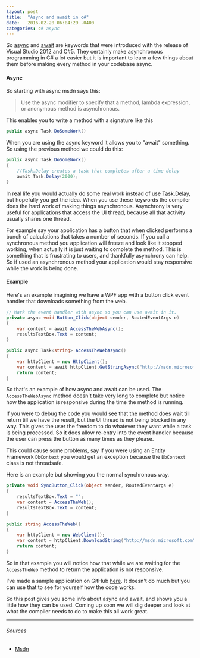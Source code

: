 ```yaml
---
layout: post
title:  "Async and await in c#"
date:   2016-02-20 06:04:29 -0400
categories: c# async
---
```

So [async](https://msdn.microsoft.com/en-us/library/hh156513.aspx?f=255&MSPPError=-2147217396) and [await](https://msdn.microsoft.com/en-us/library/hh156528.aspx) are keywords that were introduced with the release of Visual Studio 2012 and C#5. They certainly make asynchronous programming in C# a lot easier but it is important to learn a few things about them before making every method in your codebase async.

#### Async
So starting with async msdn says this:
>Use the async modifier to specify that a method, lambda expression, or anonymous method is asynchronous.

This enables you to write a method with a signature like this
``` csharp
public async Task DoSomeWork()
```
When you are using the async keyword it allows you to "await" something. So using the previous method we could do this:
``` csharp
public async Task DoSomeWork()
{ 
    //Task.Delay creates a task that completes after a time delay
    await Task.Delay(2000);
}
```
In real life you would actually do some real work instead of use [Task.Delay](https://msdn.microsoft.com/en-us/library/hh194873(v=vs.110).aspx), but hopefully you get the idea. When you use these keywords the compiler does the hard work of making things asynchronous. Asynchrony is very useful for applications that access the UI thread, because all that activity usually shares one thread. 

For example say your application has a button that when clicked performs a bunch of calculations that takes a number of seconds. If you call a synchronous method you application will freeze and look like it stopped working, when actually it is just waiting to complete the method. This is something that is frustrating to users, and thankfully asynchrony can help. So if used an asynchronous method your application would stay responsive while the work is being done.

#### Example
Here's an example imagining we have a WPF app with a button click event handler that downloads something from the web.
``` csharp
// Mark the event handler with async so you can use await in it.
private async void Button_Click(object sender, RoutedEventArgs e)
{
    var content = await AccessTheWebAsync();
    resultsTextBox.Text = content;
}

public async Task<string> AccessTheWebAsync()
{
    var httpClient = new HttpClient();
    var content = await httpClient.GetStringAsync("http://msdn.microsoft.com");
    return content;
}
```
So that's an example of how async and await can be used. The `AccessTheWebAsync` method doesn't take very long to complete but notice how the application is responsive during the time the method is running.

If you were to debug the code you would see that the method does wait till return till we have the result, but the UI thread is not being blocked in any way. This gives the user the freedom to do whatever they want while a task is being processed. So it does allow re-entry into the event handler because the user can press the button as many times as they please.

This could cause some problems, say if you were using an Entity Framework `DbContext` you would get an exception because the `DbContext` class is not threadsafe.

Here is an example but showing you the normal synchronous way.
``` csharp
private void SyncButton_Click(object sender, RoutedEventArgs e)
{
    resultsTextBox.Text = "";
    var content = AccessTheWeb();
    resultsTextBox.Text = content;
}

public string AccessTheWeb()
{
    var httpClient = new WebClient();
    var content = httpClient.DownloadString("http://msdn.microsoft.com");
    return content;
}
```
So in that example you will notice how that while we are waiting for the `AccessTheWeb` method to return the application is not responsive.

I've made a sample application on GitHub [here](https://github.com/jsweiler/AsyncAwaitBlog1). It doesn't do much but you can use that to see for yourself how the code works.

So this post gives you some info about async and await, and shows you a little how they can be used. Coming up soon we will dig deeper and look at what the compiler needs to do to make this all work great.

---
###### Sources
- [Msdn](https://msdn.microsoft.com/en-us/library/hh156513.aspx)